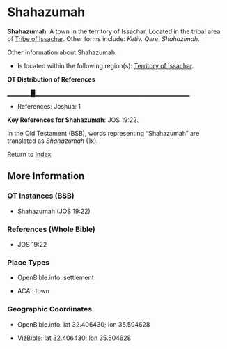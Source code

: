 # Shahazumah
**Shahazumah**. 
A town in the territory of Issachar. 
Located in the tribal area of [Tribe of Issachar](../../../groups/md/acai/Issachar.md). 
Other forms include: 
*Ketiv. Qere*, *Shahazimah*. 




Other information about Shahazumah:


* Is located within the following region(s): 
[Territory of Issachar](TerritoryOfIssachar.md). 


**OT Distribution of References**

▁▁▁▁▁█▁▁▁▁▁▁▁▁▁▁▁▁▁▁▁▁▁▁▁▁▁▁▁▁▁▁▁▁▁▁▁▁▁
* References: Joshua: 1



**Key References for Shahazumah**: 
JOS 19:22. 


In the Old Testament (BSB), words representing “Shahazumah” are translated as 
*Shahazumah* (1x). 




Return to [Index](00-Index.md)

## More Information

### OT Instances (BSB)

* Shahazumah (JOS 19:22)



### References (Whole Bible)

* JOS 19:22


### Place Types

* OpenBible.info: settlement

* ACAI: town



### Geographic Coordinates

* OpenBible.info: lat 32.406430; lon 35.504628

* VizBible: lat 32.406430; lon 35.504628




